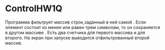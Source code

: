 # ControlHW1Q
Программа фильтрует массив строк,заданный в ней самой . Если элемент состоит из менее или равен трем символам, то он сохраняется в другом массиве . Есть два счетчика для первого массива и для второго. На экран при запуске выводится отфильтрованный второй массив.
